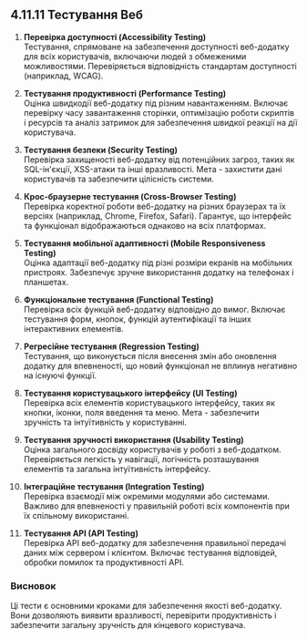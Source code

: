 ## 4.11.11 Тестування Веб

1. **Перевірка доступності (Accessibility Testing)**  
   Тестування, спрямоване на забезпечення доступності веб-додатку для всіх користувачів, включаючи людей з обмеженими можливостями. Перевіряється відповідність стандартам доступності (наприклад, WCAG).

2. **Тестування продуктивності (Performance Testing)**  
   Оцінка швидкодії веб-додатку під різним навантаженням. Включає перевірку часу завантаження сторінки, оптимізацію роботи скриптів і ресурсів та аналіз затримок для забезпечення швидкої реакції на дії користувача.

3. **Тестування безпеки (Security Testing)**  
   Перевірка захищеності веб-додатку від потенційних загроз, таких як SQL-ін'єкції, XSS-атаки та інші вразливості. Мета - захистити дані користувачів та забезпечити цілісність системи.

4. **Крос-браузерне тестування (Cross-Browser Testing)**  
   Перевірка коректної роботи веб-додатку на різних браузерах та їх версіях (наприклад, Chrome, Firefox, Safari). Гарантує, що інтерфейс та функціонал відображаються однаково на всіх платформах.

5. **Тестування мобільної адаптивності (Mobile Responsiveness Testing)**  
   Оцінка адаптації веб-додатку під різні розміри екранів на мобільних пристроях. Забезпечує зручне використання додатку на телефонах і планшетах.

6. **Функціональне тестування (Functional Testing)**  
   Перевірка всіх функцій веб-додатку відповідно до вимог. Включає тестування форм, кнопок, функцій аутентифікації та інших інтерактивних елементів.

7. **Регресійне тестування (Regression Testing)**  
   Тестування, що виконується після внесення змін або оновлення додатку для впевненості, що новий функціонал не вплинув негативно на існуючі функції.

8. **Тестування користувацького інтерфейсу (UI Testing)**  
   Перевірка всіх елементів користувацького інтерфейсу, таких як кнопки, іконки, поля введення та меню. Мета - забезпечити зручність та інтуїтивність у користуванні.

9. **Тестування зручності використання (Usability Testing)**  
   Оцінка загального досвіду користувачів у роботі з веб-додатком. Перевіряється легкість у навігації, логічність розташування елементів та загальна інтуїтивність інтерфейсу.

10. **Інтеграційне тестування (Integration Testing)**  
    Перевірка взаємодії між окремими модулями або системами. Важливо для впевненості у правильній роботі всіх компонентів при їх спільному використанні.

11. **Тестування API (API Testing)**  
    Перевірка API веб-додатку для забезпечення правильної передачі даних між сервером і клієнтом. Включає тестування відповідей, обробки помилок та продуктивності API.

### Висновок
Ці тести є основними кроками для забезпечення якості веб-додатку. Вони дозволяють виявити вразливості, перевірити продуктивність і забезпечити загальну зручність для кінцевого користувача.
